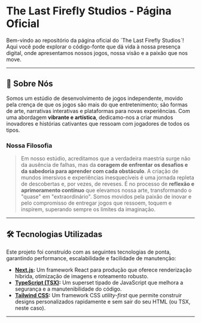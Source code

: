 # The Last Firefly Studios - Página Oficial

Bem-vindo ao repositório da página oficial do ˋThe Last Firefly Studiosˋ! Aqui você pode explorar o código-fonte que dá vida à nossa presença digital, onde apresentamos nossos jogos, nossa visão e a paixão que nos move.

---

## 🚀 Sobre Nós

Somos um estúdio de desenvolvimento de jogos independente, movido pela crença de que os jogos são mais do que entretenimento; são formas de arte, narrativas interativas e plataformas para novas experiências. Com uma abordagem **vibrante e artística**, dedicamo-nos a criar mundos inovadores e histórias cativantes que ressoam com jogadores de todos os tipos.

### Nossa Filosofia

> Em nosso estúdio, acreditamos que a verdadeira maestria surge não da ausência de falhas, mas da **coragem de enfrentar os desafios e da sabedoria para aprender com cada obstáculo**. A criação de mundos imersivos e experiências inesquecíveis é uma jornada repleta de descobertas e, por vezes, de reveses. É no processo de **reflexão e aprimoramento contínuo** que elevamos nossa arte, transformando o "quase" em "extraordinário". Somos movidos pela paixão de inovar e pelo compromisso de entregar jogos que ressoem, toquem e inspirem, superando sempre os limites da imaginação.

---

## 🛠️ Tecnologias Utilizadas

Este projeto foi construído com as seguintes tecnologias de ponta, garantindo performance, escalabilidade e facilidade de manutenção:

* **[Next.js](https://nextjs.org/):** Um framework React para produção que oferece renderização híbrida, otimização de imagens e roteamento robusto.
* **[TypeScript (TSX)](https://www.typescriptlang.org/):** Um superset tipado de JavaScript que melhora a segurança e a manutenibilidade do código.
* **[Tailwind CSS](https://tailwindcss.com/):** Um framework CSS *utility-first* que permite construir designs personalizados rapidamente e sem sair do seu HTML (ou TSX, neste caso).

---
